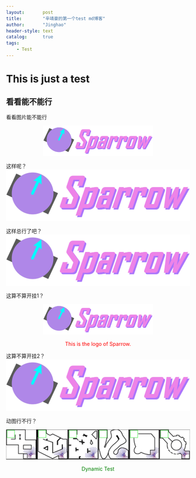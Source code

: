 ```yaml
---
layout:       post
title:        "辛靖豪的第一个test md博客"
author:       "Jinghao"
header-style: text
catalog:      true
tags:
    - Test
---
```


# This is just a test

## 看看能不能行

看看图片能不能行
<div align="center">
  <a ><img width="300px" height="auto" src="https://github.com/XinJingHao/Images/blob/main/Sparrow_V0/LOGO%20sparrow.jpg"></a>
</div>

这样呢？
![](https://github.com/XinJingHao/Images/blob/main/Sparrow_V0/LOGO%20sparrow.jpg)

这样总行了吧？
![](https://raw.githubusercontent.com/XinJingHao/Images/main/Sparrow_V0/LOGO%20sparrow.jpg)

这算不算开挂1？
<div align="center">
<a ><img width="300px" height="auto" src="https://raw.githubusercontent.com/XinJingHao/Images/main/Sparrow_V0/LOGO%20sparrow.jpg"></a>
<p style="color: red;">This is the logo of Sparrow.</p>
</div>

这算不算开挂2？
![](https://raw.githubusercontent.com/XinJingHao/Images/main/Sparrow_V0/LOGO%20sparrow.jpg)

动图行不行？
<div align="center">
<a ><img width="600px" height="auto" src="https://raw.githubusercontent.com/XinJingHao/Images/main/Sparrow_V1/render.gif"></a>
<p style="color: green;">Dynamic Test</p>
</div>

